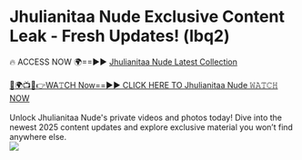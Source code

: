 # Jhulianitaa Nude Exclusive Content Leak - Fresh Updates! (lbq2)

🔥 ACCESS NOW 🌍==►► <a href="https://tinyurl.com/yc657z5k" rel="nofollow">Jhulianitaa Nude Latest Collection</a>
<br><br>
[🔴🌍📺📱👉WA𝚃CH Now==►► CLICK HERE TO Jhulianitaa Nude 𝚆𝙰𝚃𝙲𝙷 NOW](https://tinyurl.com/yc657z5k)
<br><br>
Unlock Jhulianitaa Nude's private videos and photos today! Dive into the newest 2025 content updates and explore exclusive material you won’t find anywhere else.
<br>
<a href="https://tinyurl.com/yc657z5k" rel="nofollow" data-target="animated-image.originalLink"><img src="https://camo.githubusercontent.com/8a4f000d20f83aca3bf7ec5f350d767afa0574a8a352519fd8cfa583a6f93a33/68747470733a2f2f692e696d6775722e636f6d2f644a486b345a712e676966" data-canonical-src="https://i.imgur.com/dJHk4Zq.gif" style="max-width: 100%; display: inline-block;" data-target="animated-image.originalImage"></a>
<br>
